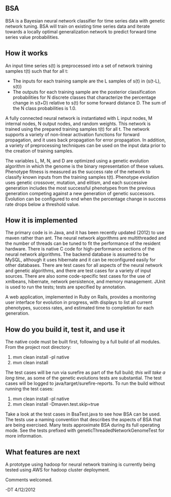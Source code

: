 ## BSA 

BSA is a Bayesian neural network classifier for time series data with genetic network tuning. BSA will train on existing time series data and iterate towards a locally optimal generalization network to predict forward time series value probabilities.

## How it works

An input time series s(t) is preprocessed into a set of network training samples t(t) such that for all t:

- The inputs for each training sample are the L samples of s(t) in (s(t-L), s(t))
- The outputs for each training sample are the posterior classification probabilities for N discrete classes that characterize the percentage change in s(t+D) relative to s(t) for some forward distance D. The sum of the N class probabilities is 1.0.

A fully connected neural network is instantiated with L input nodes, M internal nodes, N output nodes, and random weights.  This network is trained using the prepared training samples t(t) for all t. The network supports a variety of non-linear activation functions for forward propagation, and it uses back propagation for error propagation. In addition, a variety of preprocessing techniques can be used on the input data prior to the creation of training samples.

The variables L, M, N, and D are optimized using a genetic evolution algorithm in which the genome is the binary representation of these values. Phenotype fitness is measured as the success rate of the network to classify known inputs from the training samples t(t). Phenotype evolution uses genetic crossover, mutation, and elitism, and each successive generation includes the most successful phenotypes from the previous generation competing against a new generation of genetic successors. Evolution can be configured to end when the percentage change in success rate drops below a threshold value.

## How it is implemented

The primary code is in Java, and it has been recently updated (2012) to use maven rather than ant. The neural network algorithms are multithreaded and the number of threads can be tuned to fit the performance of the resident hardware. There is native C code for high-performance sections of the neural network algorithms. The backend database is assumed to be MySQL, although it uses hibernate and it can be reconfigured easily for other databases. There are test cases for all aspects of the neural network and genetic algorithms, and there are test cases for a variety of input sources. There are also some code-specific test cases for the use of xmlbeans, hibernate, network persistence, and memory management. JUnit is used to run the tests; tests are specified by annotation.

A web application, implemented in Ruby on Rails, provides a monitoring user interface for evolution in progress, with displays to list all current phenotypes, success rates, and estimated time to completion for each generation.

## How do you build it, test it, and use it

The native code must be built first, following by a full build of all modules. From the project root directory:

1. mvn clean install -pl native
1. mvn clean install

The test cases will be run via surefire as part of the full build; *this will take a long time*, as some of the genetic evolutions tests are substantial. The test cases will be logged to java/target/surefire-reports. To run the build without running the test cases:

1. mvn clean install -pl native
1. mvn clean install -Dmaven.test.skip=true

Take a look at the test cases in BsaTest.java to see how BSA can be used. The tests use a naming convention that describes the aspects of BSA that are being exercised. Many tests approximate BSA during its full operating mode. See the tests prefixed with geneticThreadedNetworkGenomeTest for more information.

## What features are next

A prototype using hadoop for neural network training is currently being tested using AWS for hadoop cluster deployment.

Comments welcomed.

-DT 4/12/2012

